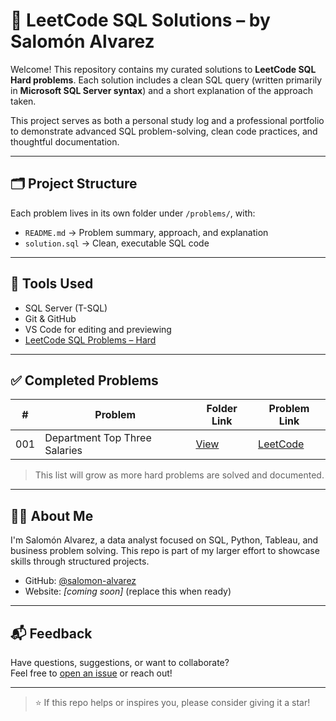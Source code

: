 # 🧠 LeetCode SQL Solutions – by Salomón Alvarez

Welcome! This repository contains my curated solutions to **LeetCode SQL Hard problems**. Each solution includes a clean SQL query (written primarily in **Microsoft SQL Server syntax**) and a short explanation of the approach taken.

This project serves as both a personal study log and a professional portfolio to demonstrate advanced SQL problem-solving, clean code practices, and thoughtful documentation.

---

## 🗂️ Project Structure

Each problem lives in its own folder under `/problems/`, with:

- `README.md` → Problem summary, approach, and explanation  
- `solution.sql` → Clean, executable SQL code

---

## 🧰 Tools Used

- SQL Server (T-SQL)
- Git & GitHub
- VS Code for editing and previewing
- [LeetCode SQL Problems – Hard](https://leetcode.com/problemset/database/?difficulty=Hard)

---

## ✅ Completed Problems

| #   | Problem                         | Folder Link                                         | Problem Link                                                                                   |
|-----|----------------------------------|-----------------------------------------------------|-------------------------------------------------------------------------------------------------|
| 001 | Department Top Three Salaries   | [View](problems/001-department-top-three-salaries) | [LeetCode](https://leetcode.com/problems/department-top-three-salaries/?envType=study-plan-v2&envId=top-sql-50) |

> This list will grow as more hard problems are solved and documented.

---

## 👨‍💻 About Me

I'm Salomón Alvarez, a data analyst focused on SQL, Python, Tableau, and business problem solving. This repo is part of my larger effort to showcase skills through structured projects.

- GitHub: [@salomon-alvarez](https://github.com/salomon-alvarez)
- Website: _[coming soon]_ (replace this when ready)

---

## 📬 Feedback

Have questions, suggestions, or want to collaborate?  
Feel free to [open an issue](https://github.com/salomon-alvarez/SQL-LeetCode-Solutions-Hard-Problems/issues) or reach out!

---

> ⭐ If this repo helps or inspires you, please consider giving it a star!
